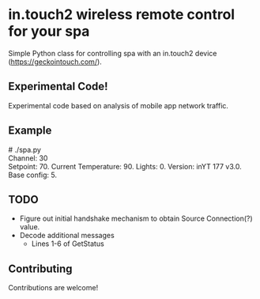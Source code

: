 # in.touch2 wireless remote control for your spa

Simple Python class for controlling spa with an in.touch2 device (https://geckointouch.com/).

## Experimental Code!

Experimental code based on analysis of mobile app network traffic.

## Example

\# ./spa.py<br>
Channel: 30<br>
Setpoint: 70.  Current Temperature: 90.  Lights: 0.  Version: inYT 177 v3.0.  Base config: 5.

## TODO

<ul>
<li>Figure out initial handshake mechanism to obtain Source Connection(?) value.</li>
<li>Decode additional messages
  <ul>
  <li>Lines 1-6 of GetStatus</li>
  </ul>
</li>
</ul>

## Contributing

Contributions are welcome!
